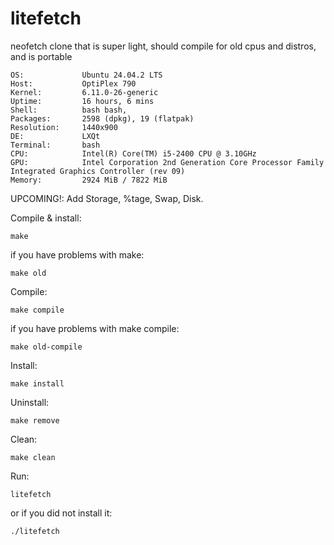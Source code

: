 # litefetch
neofetch clone that is super light, should compile for old cpus and distros, and is portable

```
OS:             Ubuntu 24.04.2 LTS
Host:           OptiPlex 790
Kernel:         6.11.0-26-generic
Uptime:         16 hours, 6 mins
Shell:          bash bash,
Packages:       2598 (dpkg), 19 (flatpak)
Resolution:     1440x900
DE:             LXQt
Terminal:       bash
CPU:            Intel(R) Core(TM) i5-2400 CPU @ 3.10GHz
GPU:            Intel Corporation 2nd Generation Core Processor Family Integrated Graphics Controller (rev 09)
Memory:         2924 MiB / 7822 MiB
```
UPCOMING!: Add Storage, %tage, Swap, Disk.

Compile & install:
```
make
```
if you have problems with make:
```
make old
```

Compile:
```
make compile
```
if you have problems with make compile:
```
make old-compile
```

Install:
```
make install
```

Uninstall:
```
make remove
```

Clean:
```
make clean
```
Run:
```
litefetch
```
or if you did not install it:
```
./litefetch
```
